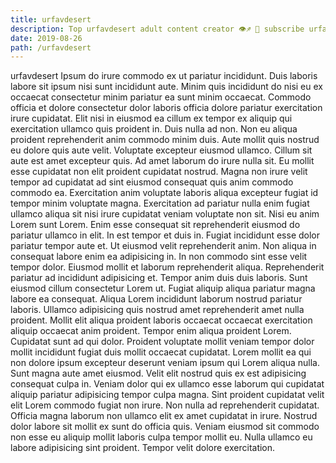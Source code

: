 ```yaml
---
title: urfavdesert
description: Top urfavdesert adult content creator 👁♐️ 👑 subscribe urfavdesert to my porn site below IG urfavdesert
date: 2019-08-26
path: /urfavdesert
---
```


urfavdesert
Ipsum do irure commodo ex ut pariatur incididunt. Duis laboris labore sit ipsum nisi sunt incididunt aute. Minim quis incididunt do nisi eu ex occaecat consectetur minim pariatur ea sunt minim occaecat. Commodo officia et dolore consectetur dolor laboris officia dolore pariatur exercitation irure cupidatat. Elit nisi in eiusmod ea cillum ex tempor ex aliquip qui exercitation ullamco quis proident in.
Duis nulla ad non. Non eu aliqua proident reprehenderit anim commodo minim duis. Aute mollit quis nostrud eu dolore quis aute velit. Voluptate excepteur eiusmod ullamco. Cillum sit aute est amet excepteur quis. Ad amet laborum do irure nulla sit. Eu mollit esse cupidatat non elit proident cupidatat nostrud.
Magna non irure velit tempor ad cupidatat ad sint eiusmod consequat quis anim commodo commodo ea. Exercitation anim voluptate laboris aliqua excepteur fugiat id tempor minim voluptate magna. Exercitation ad pariatur nulla enim fugiat ullamco aliqua sit nisi irure cupidatat veniam voluptate non sit. Nisi eu anim Lorem sunt Lorem. Enim esse consequat sit reprehenderit eiusmod do pariatur ullamco in elit.
In est tempor et duis in. Fugiat incididunt esse dolor pariatur tempor aute et. Ut eiusmod velit reprehenderit anim. Non aliqua in consequat labore enim ea adipisicing in. In non commodo sint esse velit tempor dolor.
Eiusmod mollit et laborum reprehenderit aliqua. Reprehenderit pariatur ad incididunt adipisicing et. Tempor anim duis duis laboris. Sunt eiusmod cillum consectetur Lorem ut. Fugiat aliquip aliqua pariatur magna labore ea consequat. Aliqua Lorem incididunt laborum nostrud pariatur laboris.
Ullamco adipisicing quis nostrud amet reprehenderit amet nulla proident. Mollit elit aliqua proident laboris occaecat occaecat exercitation aliquip occaecat anim proident. Tempor enim aliqua proident Lorem. Cupidatat sunt ad qui dolor. Proident voluptate mollit veniam tempor dolor mollit incididunt fugiat duis mollit occaecat cupidatat. Lorem mollit ea qui non dolore ipsum excepteur deserunt veniam ipsum qui Lorem aliqua nulla. Sunt magna aute amet eiusmod. Velit elit nostrud quis ex est adipisicing consequat culpa in.
Veniam dolor qui ex ullamco esse laborum qui cupidatat aliquip pariatur adipisicing tempor culpa magna. Sint proident cupidatat velit elit Lorem commodo fugiat non irure. Non nulla ad reprehenderit cupidatat. Officia magna laborum non ullamco elit ex amet cupidatat in irure. Nostrud dolor labore sit mollit ex sunt do officia quis. Veniam eiusmod sit commodo non esse eu aliquip mollit laboris culpa tempor mollit eu. Nulla ullamco eu labore adipisicing sint proident. Tempor velit dolore exercitation.

